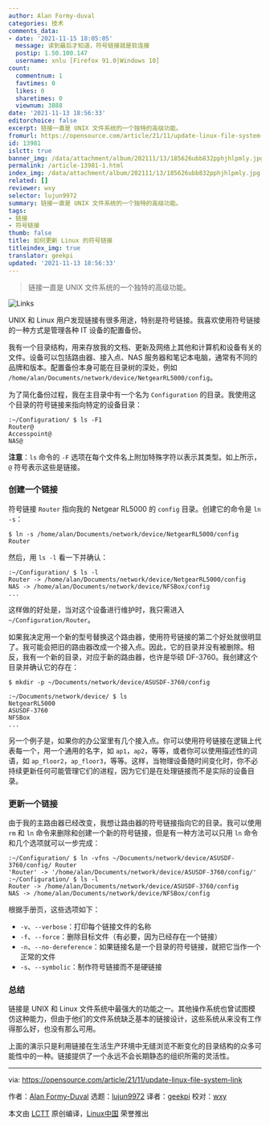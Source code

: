 ```yaml
---
author: Alan Formy-duval
categories: 技术
comments_data:
- date: '2021-11-15 18:05:05'
  message: 读到最后才知道，符号链接就是软连接
  postip: 1.50.100.147
  username: xnlu [Firefox 91.0|Windows 10]
count:
  commentnum: 1
  favtimes: 0
  likes: 0
  sharetimes: 0
  viewnum: 3888
date: '2021-11-13 18:56:33'
editorchoice: false
excerpt: 链接一直是 UNIX 文件系统的一个独特的高级功能。
fromurl: https://opensource.com/article/21/11/update-linux-file-system-link
id: 13981
islctt: true
banner_img: /data/attachment/album/202111/13/185626ubb832pphjhlpmly.jpg
permalink: /article-13981-1.html
index_img: /data/attachment/album/202111/13/185626ubb832pphjhlpmly.jpg.thumb.jpg
related: []
reviewer: wxy
selector: lujun9972
summary: 链接一直是 UNIX 文件系统的一个独特的高级功能。
tags:
- 链接
- 符号链接
thumb: false
title: 如何更新 Linux 的符号链接
titleindex_img: true
translator: geekpi
updated: '2021-11-13 18:56:33'
---
```



> 
> 链接一直是 UNIX 文件系统的一个独特的高级功能。
> 
> 
> 


![](/data/attachment/album/202111/13/185626ubb832pphjhlpmly.jpg "Links")


UNIX 和 Linux 用户发现链接有很多用途，特别是符号链接。我喜欢使用符号链接的一种方式是管理各种 IT 设备的配置备份。


我有一个目录结构，用来存放我的文档、更新及网络上其他和计算机和设备有关的文件。设备可以包括路由器、接入点、NAS 服务器和笔记本电脑，通常有不同的品牌和版本。配置备份本身可能在目录树的深处，例如 `/home/alan/Documents/network/device/NetgearRL5000/config`。


为了简化备份过程，我在主目录中有一个名为 `Configuration` 的目录。我使用这个目录的符号链接来指向特定的设备目录：



```
:~/Configuration/ $ ls -F1
Router@
Accesspoint@
NAS@

```

**注意**：`ls` 命令的 `-F` 选项在每个文件名上附加特殊字符以表示其类型。如上所示，`@` 符号表示这些是链接。


### 创建一个链接


符号链接 `Router` 指向我的 Netgear RL5000 的 `config` 目录。创建它的命令是 `ln -s`：



```
$ ln -s /home/alan/Documents/network/device/NetgearRL5000/config Router

```

然后，用 `ls -l` 看一下并确认：



```
:~/Configuration/ $ ls -l
Router -> /home/alan/Documents/network/device/NetgearRL5000/config
NAS -> /home/alan/Documents/network/device/NFSBox/config
...

```

这样做的好处是，当对这个设备进行维护时，我只需进入 `~/Configuration/Router`。


如果我决定用一个新的型号替换这个路由器，使用符号链接的第二个好处就很明显了。我可能会把旧的路由器改成一个接入点。因此，它的目录并没有被删除。相反，我有一个新的目录，对应于新的路由器，也许是华硕 DF-3760。我创建这个目录并确认它的存在：



```
$ mkdir -p ~/Documents/network/device/ASUSDF-3760/config

```


```
:~/Documents/network/device/ $ ls
NetgearRL5000
ASUSDF-3760
NFSBox
...

```

另一个例子是，如果你的办公室里有几个接入点。你可以使用符号链接在逻辑上代表每一个，用一个通用的名字，如 `ap1`，`ap2`，等等，或者你可以使用描述性的词语，如 `ap_floor2`，`ap_floor3`，等等。这样，当物理设备随时间变化时，你不必持续更新任何可能管理它们的进程，因为它们是在处理链接而不是实际的设备目录。


### 更新一个链接


由于我的主路由器已经改变，我想让路由器的符号链接指向它的目录。我可以使用 `rm` 和 `ln` 命令来删除和创建一个新的符号链接，但是有一种方法可以只用 `ln` 命令和几个选项就可以一步完成：



```
:~/Configuration/ $ ln -vfns ~/Documents/network/device/ASUSDF-3760/config/ Router
'Router' -> '/home/alan/Documents/network/device/ASUSDF-3760/config/'
:~/Configuration/ $ ls -l
Router -> /home/alan/Documents/network/device/ASUSDF-3760/config
NAS -> /home/alan/Documents/network/device/NFSBox/config

```

根据手册页，这些选项如下：


* `-v`、`--verbose`：打印每个链接文件的名称
* `-f`、`--force`：删除目标文件（有必要，因为已经存在一个链接）
* `-n`、`--no-dereference`：如果链接名是一个目录的符号链接，就把它当作一个正常的文件
* `-s`、`--symbolic`：制作符号链接而不是硬链接


### 总结


链接是 UNIX 和 Linux 文件系统中最强大的功能之一。其他操作系统也曾试图模仿这种能力，但由于他们的文件系统缺乏基本的链接设计，这些系统从来没有工作得那么好，也没有那么可用。


上面的演示只是利用链接在生活生产环境中无缝浏览不断变化的目录结构的众多可能性中的一种。链接提供了一个永远不会长期静态的组织所需的灵活性。




---


via: <https://opensource.com/article/21/11/update-linux-file-system-link>


作者：[Alan Formy-Duval](https://opensource.com/users/alanfdoss) 选题：[lujun9972](https://github.com/lujun9972) 译者：[geekpi](https://github.com/geekpi) 校对：[wxy](https://github.com/wxy)


本文由 [LCTT](https://github.com/LCTT/TranslateProject) 原创编译，[Linux中国](https://linux.cn/) 荣誉推出